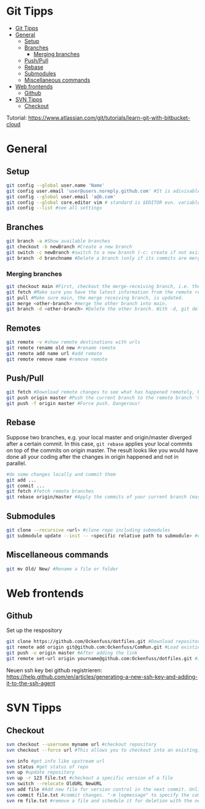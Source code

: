# Git Tipps

<!-- @import "[TOC]" {cmd="toc" depthFrom=1 depthTo=6 orderedList=false} -->

<!-- code_chunk_output -->

- [Git Tipps](#-git-tipps)
- [General](#-general)
  - [Setup](#-setup)
  - [Branches](#-branches)
    - [Merging branches](#-merging-branches)
  - [Push/Pull](#-pushpull)
  - [Rebase](#-rebase)
  - [Submodules](#-submodules)
  - [Miscellaneous commands](#-miscellaneous-commands)
- [Web frontends](#-web-frontends)
  - [Github](#-github)
- [SVN Tipps](#-svn-tipps)
  - [Checkout](#-checkout)

<!-- /code_chunk_output -->



Tutorial: https://www.atlassian.com/git/tutorials/learn-git-with-bitbucket-cloud

# General

## Setup
```bash
git config --global user.name 'Name'
git config user.email 'user@users.noreply.github.com' #It is adivisable to use the provided noreply address, if you want to push to Github
git config --global user.email 'a@b.com'
git config --global core.editor vim # standard is $EDITOR evn. variable
git config --list #see all settings
```

## Branches
```bash
git branch -a #Show available branches
git checkout -b newBranch #Create a new branch
git switch -c newBranch #switch to a new branch (-c: create if not existent). Your unstaged changes will be taken with you to the new branch. Like git checkout <branchname>.
git branch -d branchname #Delete a branch (only if its commits are merged in another branch before)
```

### Merging branches
```bash
git checkout main #First, checkout the merge-receiving branch, i.e. the branch you want to have a merge commit introducing the changes from the other branch.
git fetch #Make sure you have the latest information from the remote repository
git pull #Make sure main, the merge receiving branch, is updated.
git merge <other-branch> #merge the other branch into main.
git branch -d <other-branch> #Delete the other branch. With -d, git deletes only if everything is merged into main. (-D would delete in every case - dangerous!)
```

## Remotes
```bash
git remote -v #show remote destinations with urls
git remote rename old new #rename remote
git remote add name url #add remote
git remote remove name #remove remote

```

## Push/Pull
```bash
git fetch #Download remote changes to see what has happened remotely, but do not touch the state of your local content.
git push origin master #Push the current branch to the remote branch 'master' on the remote repository 'origin' ('origin' is just a name for the remote url and can be customized)
git push -f origin master #Force push. Dangerous!
```
## Rebase
Suppose two branches, e.g. your local master and origin/master diverged after a certain commit. In this case, `git rebase` applies your local commits on top of the commits on origin master. The result looks like you would have done all your coding after the changes in origin happened and not in parallel.
```bash
#do some changes locally and commit them
git add ...
git commit ...
git fetch #fetch remote branches
git rebase origin/master #Apply the commits of your current branch (master) on top of origin/master
```

## Submodules
```bash
git clone --recursive <url> #clone repo including submodules
git submodule update --init -- <specific relative path to submodule> #clone only one specific submodule
```

## Miscellaneous commands
```bash
git mv Old/ New/ #Rename a file or folder
```




# Web frontends
## Github
Set up the respository
```bash
git clone https://github.com/Ockenfuss/dotfiles.git #Download repository from github, or alternatively:
git remote add origin git@github.com:Ockenfuss/ComRun.git #Load existing repository to github (create an empty repository there first)
git push -u origin master #After adding the link
git remote set-url origin yourname@github.com:Ockenfuss/dotfiles.git #if we want to change e.g. from https to ssh
```


Neuen ssh key bei github registrieren:
https://help.github.com/en/articles/generating-a-new-ssh-key-and-adding-it-to-the-ssh-agent


# SVN Tipps
## Checkout
```bash
svn checkout --username myname url #checkout repository
svn checkout --force url #This allows you to checkout into an existing, unversioned folder structure. Any differences to the repo will be visible as "local changes" after the checkout, which you can either commit or revert to the version of the repo.
```
```bash
svn info #get info like upstream url
svn status #get status of repo
svn up #update repository
svn up -r 123 file.txt #checkout a specific version of a file
svn switch --relocate OldURL NewURL
svn add file #Add new file for version control in the next commit. Unlike in git, this has to be done only when adding the file for the first time.
svn commit file.txt #commit changes. "-m logmessage" to specify the commit message
svn rm file.txt #remove a file and schedule it for deletion with the next commit
```
